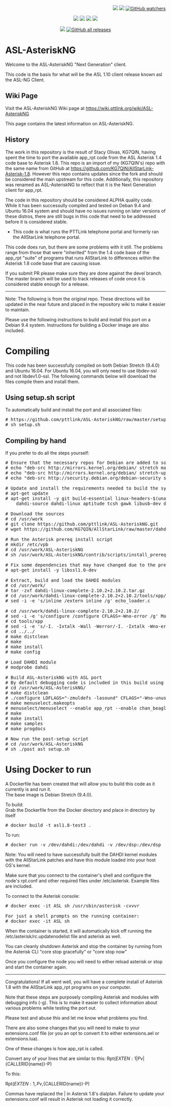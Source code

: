 <p align="right">
    <a href="https://github.com/pttlink/ASL-AsteriskNG/stargazers"><img src="https://img.shields.io/github/stars/pttlink/ASL-AsteriskNG.svg?style=social&label=Star" style="margin-left:5em"></a>
    <a href="https://github.com/pttlink/ASL-AsteriskNG/network/members"><img src="https://img.shields.io/github/forks/pttlink/ASL-AsteriskNG.svg?style=social&label=Fork"></a>
    <a href="https://github.com/pttlink/ASL-AsteriskNG/watchers"><img alt="GitHub watchers" src="https://img.shields.io/github/watchers/pttlink/ASL-AsteriskNG?style=social"></a>
</p>

<p align="center">
    <a href="https://wiki.pttlink.org/wiki/ASL-AsteriskNG/"><img src="https://img.shields.io/badge/Docs-wiki-brightgreen.svg?style=for-the-badge"></a>
    <a href="https://github.com/pttlink/ASL-AsteriskNG/issues"><img src="https://img.shields.io/badge/Maintained%3F-yes-green.svg?style=for-the-badge"></a>
    <a href="https://github.com/pttlink/ASL-AsteriskNG/issues"><img src="https://img.shields.io/github/issues-closed/pttlink/ASL-AsteriskNG.svg?style=for-the-badge"></a>
    <a href="https://github.com/pttlink/ASL-AsteriskNG/pulls"><img src="https://img.shields.io/github/issues-pr-closed/pttlink/ASL-AsteriskNG.svg?style=for-the-badge"></a>
</p>
<p align="center">
    <a href="https://github.com/pttlink/ASL-AsteriskNG/blob/master/LICENSE"><img src="https://img.shields.io/badge/License-GPL-blue.svg?style=for-the-badge"></a>
    <a href="https://github.com/pttlink/ASL-AsteriskNG/releases"><img alt="GitHub all releases" src="https://img.shields.io/github/downloads/pttlink/ASL-AsteriskNG/total?color=lightgreen&style=for-the-badge"></a>
</p>



# ASL-AsteriskNG
Welcome to the ASL-AsteriskNG "Next Generation" client.  

This code is the basis for what will be the ASL 1.10 client release known asl the ASL-NG Client.

## Wiki Page

Visit the ASL-AsteriskNG Wiki page at https://wiki.pttlink.org/wiki/ASL-AsteriskNG

This page contains the latest information on ASL-AsteriskNG.

## History

The work in this repository is the result of Stacy Olivas, KG7QIN, having spent the time to port the available app_rpt code from the
ASL Asterisk 1.4 code base to Asterisk 1.8.  This repo is an import of my (KG7QIN's) repo with the same name from GitHub at 
https://github.com/KG7QIN/AllStarLink-Asterisk-1.8.  However this repo contains updates since the fork and should be considered the
main upstream for this code.  Additionally, this repository was renamed as ASL-AsteriskNG to reflect that it is the Next Generation
client for app_rpt.

The code in this repository should be considered ALPHA quality code.   While it has been successully compiled and tested on
Deban 9.4 and Ubuntu 16.04 system and should have no issues running on later versions of these distros, there are still bugs in this code
that need to be addressed before it is considered stable.

* This code is what runs the PTTLink telephone portal and formerly ran the AllStarLink telephone portal.

This code does run, but there are some problems with it still.  The problems range from those that were "inherited" from the 1.4 code base of
the app_rpt "suite" of programs that runs AllStarLink to differences within the Asterisk 1.8 code base that are causing issue.

If you submit PR please make sure they are done against the devel branch.  The master branch will be used to track releases of code
once it is considered stable enough for a release.

---------------------------------------------------------------------------------------------------------------------------------

Note:  The following is from the original repo.  These directions will be updated in the near future and placed in the repository wiki to
make it easier to maintain.

Please use the following instructions to build and install this port on a Debian 9.4 system.  Instructions for building a Docker image are also included.

# Compiling

This code has been successfully compiled on both Debian Stretch (9.4.0) and Ubuntu 16.04.  For Ubuntu 16.04, you will only need to use libdev-ssl and not libdev1.0-ssl.  The following commands below will download the files compile them and install them.

## Using setup.sh script

To automatically build and install the port and all associated files:
<pre>
# https://github.com/pttlink/ASL-AsteriskNG/raw/master/setup.sh
# sh setup.sh 
</pre>

## Compiling by hand

If you prefer to do all the steps yourself:

<pre>
# Ensure that the necessary repos for Debian are added to sources.list
# echo "deb-src http://mirrors.kernel.org/debian/ stretch main" >> /etc/apt/sources.list 
# echo "deb-src http://mirrors.kernel.org/debian/ stretch-updates main" >> /etc/apt/sources.list 
# echo "deb-src http://security.debian.org/debian-security stretch/updates main" >> /etc/apt/sources.list

# Update and install the requirements needed to build the system
# apt-get update 
# apt-get install -y git build-essential linux-headers-$(uname -r) linux-source-4.9 libss7-dev wget apt-utils \
	dahdi-source dahdi-linux aptitude tcsh gawk libusb-dev doxygen

# Download the sources
# cd /usr/work 
# git clone https://github.com/pttlink/ASL-AsteriskNG.git 
# wget https://github.com/KG7QIN/AllStarLink/raw/master/dahdi/dahdi-linux-complete-2.10.2%2B2.10.2.tar.gz

# Run the Asterisk prereq install script
# mkdir /etc/vpb 
# cd /usr/work/ASL-AsteriskNG
# sh /usr/work/ASL-AsteriskNG/contrib/scripts/install_prereq install 

# Fix some dependencies that may have changed due to the prereq script running
# apt-get install -y libssl1.0-dev

# Extract, build and load the DAHDI modules
# cd /usr/work/ 
# tar -zxf dahdi-linux-complete-2.10.2+2.10.2.tar.gz 
# cd /usr/work/dahdi-linux-complete-2.10.2+2.10.2/tools/xpp/
# sed -i -e 's/inline /extern inline /g' echo_loader.c

# cd /usr/work/dahdi-linux-complete-2.10.2+2.10.2/
# sed -i -e 's/configure /configure CFLAGS=-Wno-error /g' Makefile
# cd tools/xpp 
# sed -i -e 's/-I. -Ixtalk -Wall -Werror/-I. -Ixtalk -Wno-error/g' Makefile 
# cd ../../ 
# make distclean 
# make 
# make install 
# make config

# Load DAHDI module
# modprobe dahdi

# Build ASL-AsteriskNG with ASL port
# By default debugging code is included in this build using the -g option below
# cd /usr/work/ASL-AsteriskNG/
# make distclean 
# ./configure LDFLAGS="-zmuldefs -lasound" CFLAGS="-Wno-unused -Wno-all -Wno-int-conversion -g" 
# make menuselect.makeopts
# menuselect/menuselect --enable app_rpt --enable chan_beagle --enable chan_tlb --enable chan_usrp --enable chan_rtpdir --enable chan_usbradio --enable chan_simpleusb --enable chan_echolink --enable app_gps --enable chan_voter --enable radio-tune-menu --enable simpleusb-tune-menu  menuselect.makeopts
# make
# make install
# make samples
# make progdocs

# Now run the post-setup script
# cd /usr/work/ASL-AsteriskNG
# sh ./post_ast_setup.sh
</pre> 

# Using Docker to run
A Dockerfile has been created that will allow you to build this code as it currently is and run it.  
The base image is Debian Stretch (9.4.0).

To build:<br/>
Grab the Dockerfile from the Docker directory and place in directory by itself
<pre>
# docker build -t asl1.8-test3 . 
</pre>

To run:
<pre>
# docker run -v /dev/dahdi:/dev/dahdi -v /dev/dsp:/dev/dsp  --privileged --net=host -d --name ASL -i -t asl1.8-test3
</pre>

Note:  You will need to have successfully built the DAHDI kernel modules with the AllStarLink patches and have this module loaded into your host OS's kernel. 

Make sure that you connect to the container's shell and configure the node's rpt.conf and other required files under /etc/asterisk.  Example files are included.

To connect to the Asterisk console:
<pre>
# docker exec -it ASL sh /usr/sbin/asterisk -cvvvr

For just a shell prompts on the running container:
# docker exec -it ASL sh
</pre>

When the container is started, it will automatically kick off running the /etc/asterisk/rc.updatenodelist file and asterisk as well.

You can cleanly shutdown Asterisk and stop the container by running from the Asterisk CLI "core stop gracefully" or "core stop now"

Once you configure the node you will need to either reload asterisk or stop and start the container again.

- - - -

Congratulations!  If all went well, you will have a complete install of Asterisk 1.8 with the AllStarLink app_rpt programs on your computer.

Note that these steps are purposely compiling Asterisk and modules with debugging info (-g).  This is to make it easier to collect information about various problems while testing the port out.

Please test and abuse this and let me know what problems you find.

There are also some changes that you will need to make to your extensions.conf file (or you an opt to convert it to either extensions.ael or extensions.lua).

One of these changes is how app_rpt is called.

Convert any of your lines that are similar to this:
Rpt(${EXTEN:1}|Pv|${CALLERID(name)}-P)

To this:

Rpt(${EXTEN:1},Pv,${CALLERID(name)}-P)

Commas have replaced the | in Astersk 1.8's dialplan.  Failure to update your extensions.conf will result in Asterisk not loading it correctly. 

